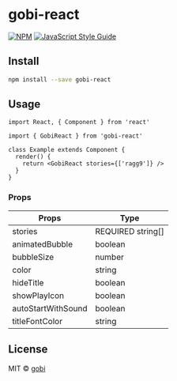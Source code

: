 # gobi-react

[![NPM](https://img.shields.io/npm/v/gobi-react.svg)](https://www.npmjs.com/package/gobi-react) [![JavaScript Style Guide](https://img.shields.io/badge/code_style-standard-brightgreen.svg)](https://standardjs.com)

## Install

```bash
npm install --save gobi-react
```

## Usage

```tsx
import React, { Component } from 'react'

import { GobiReact } from 'gobi-react'

class Example extends Component {
  render() {
    return <GobiReact stories={['ragg9']} />
  }
}
```

### Props

| Props  | Type |
| ------------- | ------------- |
| stories  | REQUIRED string[] |
| animatedBubble  | boolean  |
| bubbleSize  | number  |
| color  | string  |
| hideTitle  | boolean  |
| showPlayIcon  | boolean  |
| autoStartWithSound  | boolean  |
| titleFontColor  | string  |


## License

MIT © [gobi](https://github.com/gobi)

